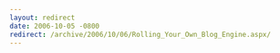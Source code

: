 ```yaml
---
layout: redirect
date: 2006-10-05 -0800
redirect: /archive/2006/10/06/Rolling_Your_Own_Blog_Engine.aspx/
---
```

